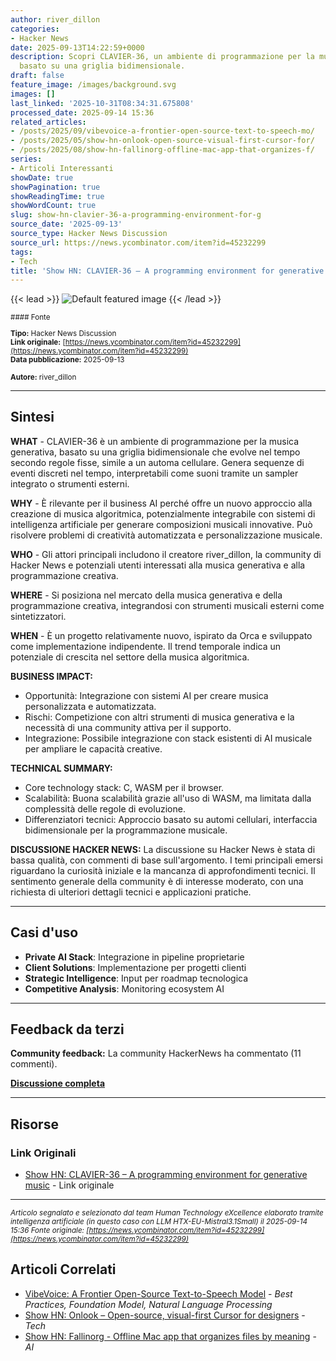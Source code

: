 ```yaml
---
author: river_dillon
categories:
- Hacker News
date: 2025-09-13T14:22:59+0000
description: Scopri CLAVIER-36, un ambiente di programmazione per la musica generativa
  basato su una griglia bidimensionale.
draft: false
feature_image: /images/background.svg
images: []
last_linked: '2025-10-31T08:34:31.675808'
processed_date: 2025-09-14 15:36
related_articles:
- /posts/2025/09/vibevoice-a-frontier-open-source-text-to-speech-mo/
- /posts/2025/05/show-hn-onlook-open-source-visual-first-cursor-for/
- /posts/2025/08/show-hn-fallinorg-offline-mac-app-that-organizes-f/
series:
- Articoli Interessanti
showDate: true
showPagination: true
showReadingTime: true
showWordCount: true
slug: show-hn-clavier-36-a-programming-environment-for-g
source_date: '2025-09-13'
source_type: Hacker News Discussion
source_url: https://news.ycombinator.com/item?id=45232299
tags:
- Tech
title: 'Show HN: CLAVIER-36 – A programming environment for generative music'
---
```


{{< lead >}}
![Default featured image](/images/background.svg)
{{< /lead >}}

<small>
#### Fonte

**Tipo:** Hacker News Discussion  
**Link originale:** [https://news.ycombinator.com/item?id=45232299](https://news.ycombinator.com/item?id=45232299)  
**Data pubblicazione:** 2025-09-13

**Autore:** river_dillon</small>

---

## Sintesi

**WHAT** - CLAVIER-36 è un ambiente di programmazione per la musica generativa, basato su una griglia bidimensionale che evolve nel tempo secondo regole fisse, simile a un automa cellulare. Genera sequenze di eventi discreti nel tempo, interpretabili come suoni tramite un sampler integrato o strumenti esterni.

**WHY** - È rilevante per il business AI perché offre un nuovo approccio alla creazione di musica algoritmica, potenzialmente integrabile con sistemi di intelligenza artificiale per generare composizioni musicali innovative. Può risolvere problemi di creatività automatizzata e personalizzazione musicale.

**WHO** - Gli attori principali includono il creatore river_dillon, la community di Hacker News e potenziali utenti interessati alla musica generativa e alla programmazione creativa.

**WHERE** - Si posiziona nel mercato della musica generativa e della programmazione creativa, integrandosi con strumenti musicali esterni come sintetizzatori.

**WHEN** - È un progetto relativamente nuovo, ispirato da Orca e sviluppato come implementazione indipendente. Il trend temporale indica un potenziale di crescita nel settore della musica algoritmica.

**BUSINESS IMPACT:**
- Opportunità: Integrazione con sistemi AI per creare musica personalizzata e automatizzata.
- Rischi: Competizione con altri strumenti di musica generativa e la necessità di una community attiva per il supporto.
- Integrazione: Possibile integrazione con stack esistenti di AI musicale per ampliare le capacità creative.

**TECHNICAL SUMMARY:**
- Core technology stack: C, WASM per il browser.
- Scalabilità: Buona scalabilità grazie all'uso di WASM, ma limitata dalla complessità delle regole di evoluzione.
- Differenziatori tecnici: Approccio basato su automi cellulari, interfaccia bidimensionale per la programmazione musicale.

**DISCUSSIONE HACKER NEWS:**
La discussione su Hacker News è stata di bassa qualità, con commenti di base sull'argomento. I temi principali emersi riguardano la curiosità iniziale e la mancanza di approfondimenti tecnici. Il sentimento generale della community è di interesse moderato, con una richiesta di ulteriori dettagli tecnici e applicazioni pratiche.

---

## Casi d'uso

- **Private AI Stack**: Integrazione in pipeline proprietarie
- **Client Solutions**: Implementazione per progetti clienti
- **Strategic Intelligence**: Input per roadmap tecnologica
- **Competitive Analysis**: Monitoring ecosystem AI

---

## Feedback da terzi

**Community feedback:** La community HackerNews ha commentato (11 commenti).

**[Discussione completa](https://news.ycombinator.com/item?id=45232299)**

---


## Risorse

### Link Originali
- [Show HN: CLAVIER-36 – A programming environment for generative music](https://news.ycombinator.com/item?id=45232299) - Link originale


---

*<small>Articolo segnalato e selezionato dal team Human Technology eXcellence elaborato tramite intelligenza artificiale (in questo caso con LLM HTX-EU-Mistral3.1Small) il 2025-09-14 15:36
Fonte originale: [https://news.ycombinator.com/item?id=45232299](https://news.ycombinator.com/item?id=45232299)</small>*

## Articoli Correlati

- [VibeVoice: A Frontier Open-Source Text-to-Speech Model](/posts/2025/09/vibevoice-a-frontier-open-source-text-to-speech-mo/) - *Best Practices, Foundation Model, Natural Language Processing*
- [Show HN: Onlook – Open-source, visual-first Cursor for designers](/posts/2025/05/show-hn-onlook-open-source-visual-first-cursor-for/) - *Tech*
- [Show HN: Fallinorg - Offline Mac app that organizes files by meaning](/posts/2025/08/show-hn-fallinorg-offline-mac-app-that-organizes-f/) - *AI*